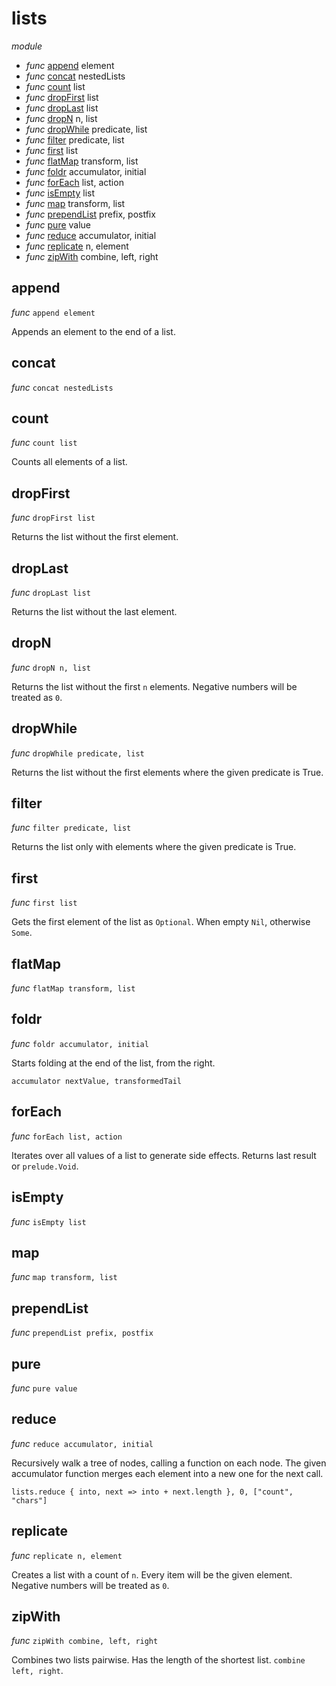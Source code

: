# lists

_module_

- _func_ [append](#append) element
- _func_ [concat](#concat) nestedLists
- _func_ [count](#count) list
- _func_ [dropFirst](#dropFirst) list
- _func_ [dropLast](#dropLast) list
- _func_ [dropN](#dropN) n, list
- _func_ [dropWhile](#dropWhile) predicate, list
- _func_ [filter](#filter) predicate, list
- _func_ [first](#first) list
- _func_ [flatMap](#flatMap) transform, list
- _func_ [foldr](#foldr) accumulator, initial
- _func_ [forEach](#forEach) list, action
- _func_ [isEmpty](#isEmpty) list
- _func_ [map](#map) transform, list
- _func_ [prependList](#prependList) prefix, postfix
- _func_ [pure](#pure) value
- _func_ [reduce](#reduce) accumulator, initial
- _func_ [replicate](#replicate) n, element
- _func_ [zipWith](#zipWith) combine, left, right

## append

_func_ `append element`

Appends an element to the end of a list.

## concat

_func_ `concat nestedLists`

## count

_func_ `count list`

Counts all elements of a list.

## dropFirst

_func_ `dropFirst list`

Returns the list without the first element.

## dropLast

_func_ `dropLast list`

Returns the list without the last element.

## dropN

_func_ `dropN n, list`

Returns the list without the first `n` elements.
Negative numbers will be treated as `0`.

## dropWhile

_func_ `dropWhile predicate, list`

Returns the list without the first elements where the given predicate is True.

## filter

_func_ `filter predicate, list`

Returns the list only with elements where the given predicate is True.

## first

_func_ `first list`

Gets the first element of the list as `Optional`.
When empty `Nil`, otherwise `Some`.

## flatMap

_func_ `flatMap transform, list`

## foldr

_func_ `foldr accumulator, initial`

Starts folding at the end of the list, from the right.

`accumulator nextValue, transformedTail`

## forEach

_func_ `forEach list, action`

Iterates over all values of a list to generate side effects.
Returns last result or `prelude.Void`.

## isEmpty

_func_ `isEmpty list`

## map

_func_ `map transform, list`

## prependList

_func_ `prependList prefix, postfix`

## pure

_func_ `pure value`

## reduce

_func_ `reduce accumulator, initial`

Recursively walk a tree of nodes, calling a function on each node.
The given accumulator function merges each element into a new one for the next call.

```
lists.reduce { into, next => into + next.length }, 0, ["count", "chars"]
```

## replicate

_func_ `replicate n, element`

Creates a list with a count of `n`. Every item will be the given element.
Negative numbers will be treated as `0`.

## zipWith

_func_ `zipWith combine, left, right`

Combines two lists pairwise. Has the length of the shortest list.
`combine left, right`.

